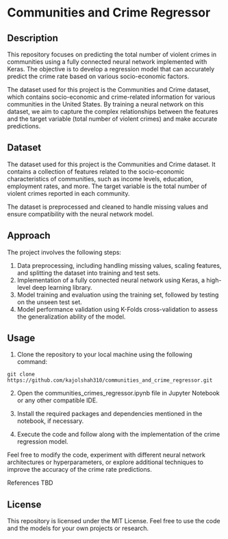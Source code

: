 # Communities and Crime Regressor

## Description
This repository focuses on predicting the total number of violent crimes in communities using a fully connected neural network implemented with Keras. The objective is to develop a regression model that can accurately predict the crime rate based on various socio-economic factors.

The dataset used for this project is the Communities and Crime dataset, which contains socio-economic and crime-related information for various communities in the United States. By training a neural network on this dataset, we aim to capture the complex relationships between the features and the target variable (total number of violent crimes) and make accurate predictions.

## Dataset
The dataset used for this project is the Communities and Crime dataset. It contains a collection of features related to the socio-economic characteristics of communities, such as income levels, education, employment rates, and more. The target variable is the total number of violent crimes reported in each community.

The dataset is preprocessed and cleaned to handle missing values and ensure compatibility with the neural network model.

## Approach
The project involves the following steps:
1. Data preprocessing, including handling missing values, scaling features, and splitting the dataset into training and test sets.
2. Implementation of a fully connected neural network using Keras, a high-level deep learning library.
3. Model training and evaluation using the training set, followed by testing on the unseen test set.
4. Model performance validation using K-Folds cross-validation to assess the generalization ability of the model.

## Usage
1) Clone the repository to your local machine using the following command:
```
git clone https://github.com/kajolshah310/communities_and_crime_regressor.git
```
2) Open the communities_crimes_regressor.ipynb file in Jupyter Notebook or any other compatible IDE.

3) Install the required packages and dependencies mentioned in the notebook, if necessary.

4) Execute the code and follow along with the implementation of the crime regression model.

Feel free to modify the code, experiment with different neural network architectures or hyperparameters, or explore additional techniques to improve the accuracy of the crime rate predictions.

References
TBD
## License
This repository is licensed under the MIT License. Feel free to use the code and the models for your own projects or research.
